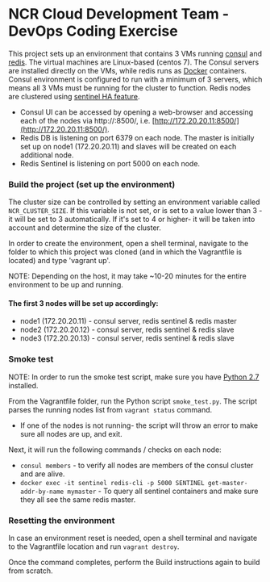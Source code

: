 # NCR Cloud Development Team - DevOps Coding Exercise #
This project sets up an environment that contains 3 VMs running [consul](https://www.consul.io/) and [redis](https://redis.io/).
The virtual machines are Linux-based (centos 7).
The Consul servers are installed directly on the VMs, while redis runs as [Docker](https://www.docker.com/) containers.
Consul environment is configured to run with a minimum of 3 servers, which means all 3 VMs must be running for the cluster to function.
Redis nodes are clustered using [sentinel HA feature](https://redis.io/topics/sentinel).
* Consul UI can be accessed by opening a web-browser and accessing each of the nodes via http://<ip>:8500/, i.e. [http://172.20.20.11:8500/](http://172.20.20.11:8500/).
* Redis DB is listening on port 6379 on each node. The master is initially set up on node1 (172.20.20.11) and slaves will be created on each additional node.
* Redis Sentinel is listening on port 5000 on each node.


### Build the project (set up the environment) ###

The cluster size can be controlled by setting an environment variable called `NCR_CLUSTER_SIZE`. 
If this variable is not set, or is set to a value lower than 3 - it will be set to 3 automatically. If it's set to 4 or higher- 
it will be taken into account and determine the size of the cluster.

In order to create the environment, open a shell terminal, navigate to the folder to which this project was cloned 
(and in which the Vagrantfile is located) and type 'vagrant up'.

NOTE: Depending on the host, it may take ~10-20 minutes for the entire environment to be up and running.

#### The first 3 nodes will be set up accordingly: ###
* node1 (172.20.20.11) - consul server, redis sentinel & redis master
* node2 (172.20.20.12) - consul server, redis sentinel & redis slave
* node3 (172.20.20.13) - consul server, redis sentinel & redis slave

### Smoke test ###

NOTE: In order to run the smoke test script, make sure you have [Python 2.7](https://www.python.org/downloads/release/python-2713/) installed.

From the Vagrantfile folder, run the Python script `smoke_test.py`.
The script parses the running nodes list from `vagrant status` command.
* If one of the nodes is not running- the script will throw an error to make sure all nodes are up, and exit.

Next, it will run the following commands / checks on each node:
* `consul members` - to verify all nodes are members of the consul cluster and are alive.
* `docker exec -it sentinel redis-cli -p 5000 SENTINEL get-master-addr-by-name mymaster` - To query all
  sentinel containers and make sure they all see the same redis master.

### Resetting the environment ###

In case an environment reset is needed, open a shell terminal and navigate to the Vagrantfile location and run `vagrant destroy`.

Once the command completes, perform the Build instructions again to build from scratch.